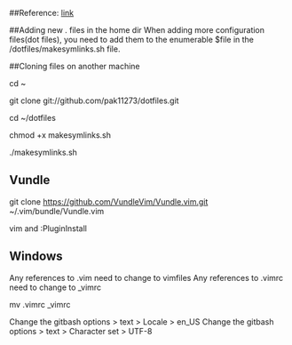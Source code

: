 ##Reference:
[link](http://blog.smalleycreative.com/tutorials/using-git-and-github-to-manage-your-dotfiles/)

##Adding new . files in the home dir
When adding more configuration files(dot files), you need to add them to the enumerable $file in the /dotfiles/makesymlinks.sh file.

##Cloning files on another machine

cd ~

git clone git://github.com/pak11273/dotfiles.git

cd ~/dotfiles

chmod +x makesymlinks.sh

./makesymlinks.sh

## Vundle

git clone https://github.com/VundleVim/Vundle.vim.git ~/.vim/bundle/Vundle.vim

vim and :PluginInstall

## Windows

Any references to .vim need to change to vimfiles
Any references to .vimrc need to change to _vimrc

mv .vimrc _vimrc

Change the gitbash options > text > Locale > en_US
Change the gitbash options > text > Character set > UTF-8
